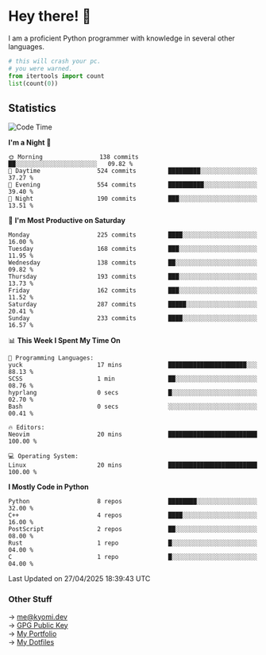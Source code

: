 # Hey there! 👋

I am a proficient Python programmer with knowledge in several other languages.

```py
# this will crash your pc.
# you were warned.
from itertools import count
list(count(0))
```

## Statistics
<!--START_SECTION:waka-->
![Code Time](http://img.shields.io/badge/Code%20Time-1%2C770%20hrs%2057%20mins-blue)

**I'm a Night 🦉** 

```text
🌞 Morning                138 commits         ██░░░░░░░░░░░░░░░░░░░░░░░   09.82 % 
🌆 Daytime                524 commits         █████████░░░░░░░░░░░░░░░░   37.27 % 
🌃 Evening                554 commits         ██████████░░░░░░░░░░░░░░░   39.40 % 
🌙 Night                  190 commits         ███░░░░░░░░░░░░░░░░░░░░░░   13.51 % 
```
📅 **I'm Most Productive on Saturday** 

```text
Monday                   225 commits         ████░░░░░░░░░░░░░░░░░░░░░   16.00 % 
Tuesday                  168 commits         ███░░░░░░░░░░░░░░░░░░░░░░   11.95 % 
Wednesday                138 commits         ██░░░░░░░░░░░░░░░░░░░░░░░   09.82 % 
Thursday                 193 commits         ███░░░░░░░░░░░░░░░░░░░░░░   13.73 % 
Friday                   162 commits         ███░░░░░░░░░░░░░░░░░░░░░░   11.52 % 
Saturday                 287 commits         █████░░░░░░░░░░░░░░░░░░░░   20.41 % 
Sunday                   233 commits         ████░░░░░░░░░░░░░░░░░░░░░   16.57 % 
```


📊 **This Week I Spent My Time On** 

```text
💬 Programming Languages: 
yuck                     17 mins             ██████████████████████░░░   88.13 % 
SCSS                     1 min               ██░░░░░░░░░░░░░░░░░░░░░░░   08.76 % 
hyprlang                 0 secs              █░░░░░░░░░░░░░░░░░░░░░░░░   02.70 % 
Bash                     0 secs              ░░░░░░░░░░░░░░░░░░░░░░░░░   00.41 % 

🔥 Editors: 
Neovim                   20 mins             █████████████████████████   100.00 % 

💻 Operating System: 
Linux                    20 mins             █████████████████████████   100.00 % 
```

**I Mostly Code in Python** 

```text
Python                   8 repos             ████████░░░░░░░░░░░░░░░░░   32.00 % 
C++                      4 repos             ████░░░░░░░░░░░░░░░░░░░░░   16.00 % 
PostScript               2 repos             ██░░░░░░░░░░░░░░░░░░░░░░░   08.00 % 
Rust                     1 repo              █░░░░░░░░░░░░░░░░░░░░░░░░   04.00 % 
C                        1 repo              █░░░░░░░░░░░░░░░░░░░░░░░░   04.00 % 
```




 Last Updated on 27/04/2025 18:39:43 UTC
<!--END_SECTION:waka-->

### Other Stuff

→ [me@kyomi.dev](mailto:me@kyomi.dev)\
→ [GPG Public Key](https://github.com/bitterteriyaki.gpg)\
→ [My Portfolio](https://kyomi.dev)\
→ [My Dotfiles](https://github.com/bitterteriyaki/dotfiles)

